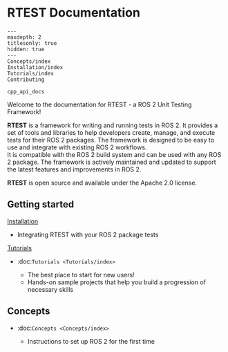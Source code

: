 # RTEST Documentation

```{toctree}
---
maxdepth: 2
titlesonly: true
hidden: true
---
Concepts/index
Installation/index
Tutorials/index
Contributing

cpp_api_docs
```


Welcome to the documentation for RTEST - a ROS 2 Unit Testing Framework!

**RTEST** is a framework for writing and running tests in ROS 2. It provides a set of tools and libraries to help developers create, manage, and execute tests for their ROS 2 packages.
The framework is designed to be easy to use and integrate with existing ROS 2 workflows.  
It is compatible with the ROS 2 build system and can be used with any ROS 2 package. The framework is actively maintained and updated to support the latest features and improvements in ROS 2.

**RTEST** is open source and available under the Apache 2.0 license.


Getting started
---------------

[Installation](Installation/index.md)

  - Integrating RTEST with your ROS 2 package tests

[Tutorials](Tutorials/index.md)
* :doc:`Tutorials <Tutorials/index>`

  - The best place to start for new users!
  - Hands-on sample projects that help you build a progression of necessary skills


Concepts
--------

* :doc:`Concepts <Concepts/index>`

  - Instructions to set up ROS 2 for the first time